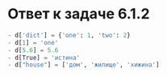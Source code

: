 # Ответ к задаче 6.1.2

```python
- d['dict'] = {'one': 1, 'two': 2}
- d[1] = 'one'
- d[5.6] = 5.6
- d[True] = 'истина'
- d["house"] = ['дом', 'жилище', 'хижина']
```
